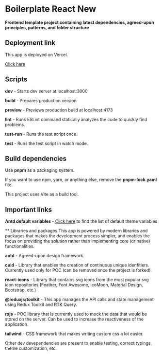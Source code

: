 # Boilerplate React New
**Frontend template project containing latest dependencies, agreed-upon principles, patterns, and folder structure**

## Deployment link
This app is deployed on Vercel.

[Click here](https://boilerplate-react-new-opal.vercel.app/)

## Scripts
**dev** - Starts dev server at localhost:3000

**build** - Prepares production version

**preview** - Previews production build at localhost:4173

**lint** - Runs ESLint command statically analyzes the code to quickly find problems.

**test-run** - Runs the test script once.

**test** - Runs the test script in watch mode.

## Build dependencies
Use **pnpm** as a packaging system.

If you want to use npm, yarn, or anything else, remove the **pnpm-lock.yaml** file.

This project uses Vite as a build tool.

## Important links
**Antd default variables** - [Click here](https://github.com/ant-design/ant-design/blob/master/components/style/themes/default.less) to find the list of default theme variables

** Libraries and packages
This app is powered by modern libraries and packages that makes the development process simpler, and enables the focus on providing the solution rather than implementing core (or native) functionalities.

**antd** - Agreed-upon design framework.

**cuid** - Library that enables the creation of continuous unique idenfitiers. Currently used only for POC (can be removed once the project is forked).

**react-icons** - Library that contains svg icons from the most popular svg icon repositories (Feather, Font Awesome, IcoMoon, Material Design, Bootstrap, etc.)

**@reduxjs/toolkit** - This app manages the API calls and state management using Redux Toolkit and RTK Query.

**rxjs** - POC library that is currently used to mock the data that would be stored on the server. Can be used to increase the reactiveness of the application.

**tailwind** - CSS framework that makes writing custom css a lot easier.

Other dev devependencies are present to enable testing, correct typings, theme customization, etc.
